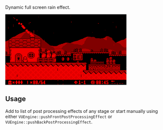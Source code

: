 Dynamic full screen rain effect. 

![Preview Image](preview.png)

## Usage

Add to list of post processing effects of any stage or start manually using either `VUEngine::pushFrontPostProcessingEffect` or `VUEngine::pushBackPostProcessingEffect`. 
